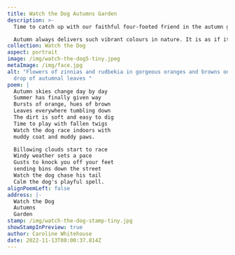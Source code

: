 ```yaml
---
title: Watch the Dog Autumns Garden
description: >-
  Time to catch up with our faithful four-footed friend in the autumn garden.

  Autumn always delivers such vibrant colours in nature. It is as if it is setting itself on fire, going out in a blaze of glory before the winter takes hold. The days are getting shorter and colder and the garden starts putting itself to sleep.
collection: Watch the Dog
aspect: portrait
image: /img/watch-the-dog5-tiny.jpeg
metaImage: /img/face.jpg
alt: "Flowers of zinnias and rudbekia in gorgeous oranges and browns on a back
  drop of autumnal leaves "
poem: |
  Autumn skies change day by day
  Summer has finally given way
  Bursts of orange, hues of brown
  Leaves everywhere tumbling down
  The dirt is soft and easy to dig
  Time to play with fallen twigs
  Watch the dog race indoors with
  muddy coat and muddy paws.

  Billowing clouds start to race
  Windy weather sets a pace
  Gusts to knock you off your feet
  sending bins down the street
  Watch the dog chase his tail
  Calm the dog's playful spell.
alignPoemLeft: false
address: |-
  Watch the Dog
  Autumns 
  Garden
stamp: /img/watch-the-dog-stamp-tiny.jpg
showStampInPreview: true
author: Caroline Whitehouse
date: 2022-11-13T08:00:37.814Z
---
```

